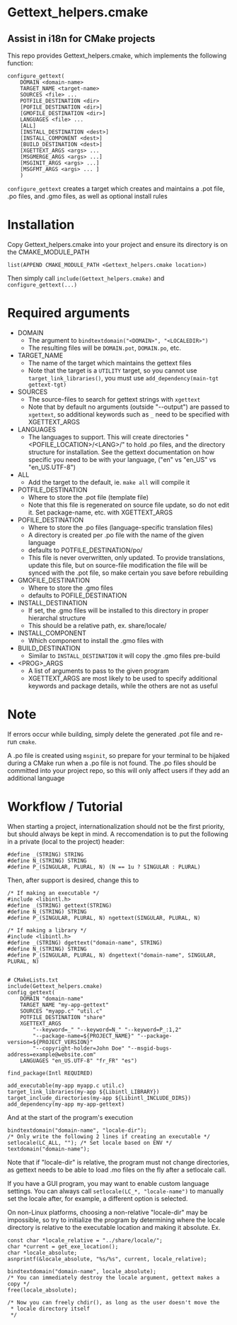 # Gettext_helpers.cmake

## Assist in i18n for CMake projects

This repo provides Gettext_helpers.cmake, which implements the following function:

    configure_gettext(
        DOMAIN <domain-name>
        TARGET_NAME <target-name>
        SOURCES <file> ...
        POTFILE_DESTINATION <dir>
        [POFILE_DESTINATION <dir>]
        [GMOFILE_DESTINATION <dir>]
        LANGUAGES <file> ...
        [ALL]
        [INSTALL_DESTINATION <dest>]
        [INSTALL_COMPONENT <dest>]
        [BUILD_DESTINATION <dest>]
        [XGETTEXT_ARGS <args> ...
        [MSGMERGE_ARGS <args> ...]
        [MSGINIT_ARGS <args> ...]
        [MSGFMT_ARGS <args> ... ]
        )

```configure_gettext``` creates a target <target-name> which creates and
maintains a .pot file, .po files, and .gmo files, as well as optional
install rules

# Installation

Copy Gettext_helpers.cmake into your project and ensure its directory
is on the CMAKE_MODULE_PATH

    list(APPEND CMAKE_MODULE_PATH <Gettext_helpers.cmake location>)

Then simply call ```include(Gettext_helpers.cmake)``` and ```configure_gettext(...)```

# Required arguments

* DOMAIN
    - The argument to ```bindtextdomain("<DOMAIN>", "<LOCALEDIR>")```
    - The resulting files will be ```DOMAIN.pot```, ```DOMAIN.po```, etc.
* TARGET_NAME
    - The name of the target which maintains the gettext files
    - Note that the target is a ```UTILITY``` target, so you cannot use
    ```target_link_libraries()```, you must use
    ```add_dependency(main-tgt gettext-tgt)```
* SOURCES
    - The source-files to search for gettext strings with ```xgettext```
    - Note that by default no arguments (outside "--output") are passed to
    ```xgettext```, so additional keywords such as ```_``` need to be specified
    with XGETTEXT_ARGS
* LANGUAGES
    - The languages to support. This will create directories
    "<POFILE_LOCATION>/\<LANG>/" to hold .po files, and the directory structure
    for installation. See the gettext documentation on how specific you need
    to be with your language, ("en" vs "en_US" vs "en_US.UTF-8")
* ALL
    - Add the target to the default, ie. ```make all``` will compile it
* POTFILE_DESTINATION
    - Where to store the .pot file (template file)
    - Note that this file is regenerated on source file update, so
    do not edit it. Set package-name, etc. with XGETTEXT_ARGS
* POFILE_DESTINATION
    - Where to store the .po files (language-specific translation files)
    - A directory is created per .po file with the name of the given language
    - defaults to POTFILE_DESTINATION/po/
    - This file is never overwritten, only updated. To provide translations,
    update this file, but on source-file modification the file will be synced
    with the .pot file, so make certain you save before rebuilding
* GMOFILE_DESTINATION
    - Where to store the .gmo files
    - defaults to POFILE_DESTINATION
* INSTALL_DESTINATION
    - If set, the .gmo files will be installed to this directory in proper
    hierarchal structure
    - This should be a relative path, ex. share/locale/
* INSTALL_COMPONENT
    - Which component to install the .gmo files with
* BUILD_DESTINATION
   - Similar to `INSTALL_DESTINATION` it will copy the .gmo files pre-build
* \<PROG>_ARGS
    - A list of arguments to pass to the given program
    - XGETTEXT_ARGS are most likely to be used to specify additional keywords and
    package details, while the others are not as useful

# Note

If errors occur while building, simply delete the generated .pot file and re-run
```cmake```.

A .po file is created using ```msginit```, so prepare for your terminal to be hijaked
during a CMake run when a .po file is not found. The .po files should be committed
into your project repo, so this will only affect users if they add an additional
language

# Workflow / Tutorial

When starting a project, internationalization should not be the first priority,
but should always be kept in mind. A reccomendation is to put the following in a
private (local to the project) header:

    #define _(STRING) STRING
    #define N_(STRING) STRING
    #define P_(SINGULAR, PLURAL, N) (N == 1u ? SINGULAR : PLURAL)

Then, after support is desired, change this to

    /* If making an executable */
    #include <libintl.h>
    #define _(STRING) gettext(STRING)
    #define N_(STRING) STRING
    #define P_(SINGULAR, PLURAL, N) ngettext(SINGULAR, PLURAL, N)

    /* If making a library */
    #include <libintl.h>
    #define _(STRING) dgettext("domain-name", STRING)
    #define N_(STRING) STRING
    #define P_(SINGULAR, PLURAL, N) dngettext("domain-name", SINGULAR, PLURAL, N)


    # CMakeLists.txt
    include(Gettext_helpers.cmake)
    config_gettext(
        DOMAIN "domain-name"
        TARGET_NAME "my-app-gettext"
        SOURCES "myapp.c" "util.c"
        POTFILE_DESTINATION "share"
        XGETTEXT_ARGS 
            "--keyword=_" "--keyword=N_" "--keyword=P_:1,2"
            "--package-name=${PROJECT_NAME}" "--package-version=${PROJECT_VERSION}"
            "--copyright-holder=John Doe" "--msgid-bugs-address=example@website.com"
        LANGUAGES "en_US.UTF-8" "fr_FR" "es")

    find_package(Intl REQUIRED)

    add_executable(my-app myapp.c util.c)
    target_link_libraries(my-app ${Libintl_LIBRARY})
    target_include_directories(my-app ${Libintl_INCLUDE_DIRS})
    add_dependency(my-app my-app-gettext)

And at the start of the program's execution

    bindtextdomain("domain-name", "locale-dir");
    /* Only write the following 2 lines if creating an executable */
    setlocale(LC_ALL, ""); /* Set locale based on ENV */
    textdomain("domain-name");

Note that if "locale-dir" is relative, the program must not change directories,
as gettext needs to be able to load .mo files on the fly after a setlocale call.

If you have a GUI program, you may want to enable custom language settings. You
can always call ```setlocale(LC_*, "locale-name")``` to manually set the locale
after, for example, a different option is selected.

On non-Linux platforms, choosing a non-relative "locale-dir" may be impossible,
so try to initialize the program by determining where the locale directory is
relative to the executable location and making it absolute. Ex.

    const char *locale_relative = "../share/locale/";
    char *current = get_exe_location();
    char *locale_absolute;
    asnprintf(&locale_absolute, "%s/%s", current, locale_relative);

    bindtextdomain("domain-name", locale_absolute);
    /* You can immediately destroy the locale argument, gettext makes a copy */
    free(locale_absolute);

    /* Now you can freely chdir(), as long as the user doesn't move the
     * locale directory itself
     */
